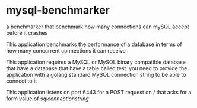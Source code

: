 # mysql-benchmarker
a benchmarker that benchmark how many connections can mySQL accept before it crashes

This application benchmarks the performance of a database in terms of how many concurrent connections it can receive

This application requires a MySQL or MySQL binary compatible database that have a database that have a table called test. you need to provide the application with a golang standard MySQL connection string to be able to connect to it

This application listens on port 6443 for a POST request on / that asks for a form value of *sqlconnectionstring*